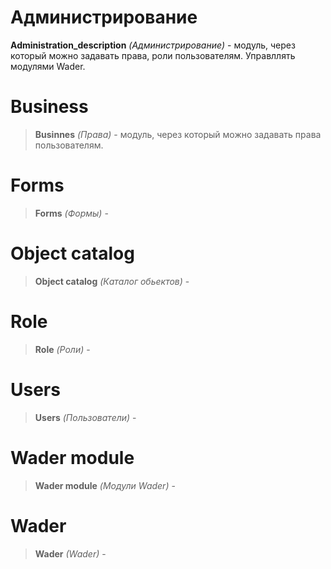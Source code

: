 # Администрирование

**Administration_description** *(Администрирование)* - модуль, через который можно задавать права, роли пользователям. Управллять 
модулями Wader.

# Business
>**Businnes** *(Права)* - модуль, через который можно задавать права пользователям.

# Forms

>**Forms** *(Формы)* - 

# Object catalog

>**Object catalog** *(Каталог обьектов)* -

# Role

>**Role** *(Роли)* -

# Users

>**Users** *(Пользователи)* -

# Wader module

>**Wader module** *(Модули Wader)* -

# Wader
>**Wader** *(Wader)* -


